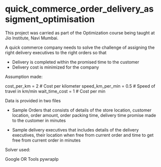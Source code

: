 # quick_commerce_order_delivery_assigment_optimisation
This project was carried as part of the Optimization course being taught at Jio Institute, Navi Mumbai.

A quick commerce company needs to solve the challenge of assigning the right delivery executives to the right orders so that

- Delivery is completed within the promised time to the customer
- Delivery cost is minimized for the company

Assumption made:

cost_per_km = 2             # Cost per kilometer
speed_km_per_min = 0.5      # Speed of travel in km/min
wait_time_cost = 1          # Cost per min


Data is provided in two files

-	Sample Orders that consists of details of the store location, customer location, order amount, order packing time, delivery time promise made to the customer in minutes

-	Sample delivery executives that includes details of the delivery executives, their location when free from current order and time to get free from current order in minutes

Solver used:

Google OR Tools pywraplp
